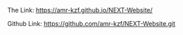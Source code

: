 The Link:
https://amr-kzf.github.io/NEXT-Website/

Github Link:
https://github.com/amr-kzf/NEXT-Website.git
